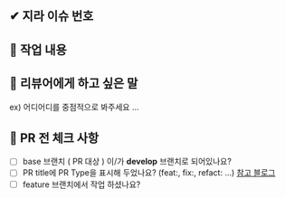 ## ✔ 지라 이슈 번호



## 📒 작업 내용


## 📢 리뷰어에게 하고 싶은 말
ex) 어디어디를 중점적으로 봐주세요 ...


## 📌 PR 전 체크 사항
- [ ] base 브랜치 ( PR 대상 ) 이/가 **develop** 브랜치로 되어있나요?
- [ ] PR title에 PR Type을 표시해 두었나요? (feat:, fix:, refact: ...) [참고 블로그](https://velog.io/@shin6403/Git-git-%EC%BB%A4%EB%B0%8B-%EC%BB%A8%EB%B2%A4%EC%85%98-%EC%84%A4%EC%A0%95%ED%95%98%EA%B8%B0)
- [ ] feature 브랜치에서 작업 하셨나요?